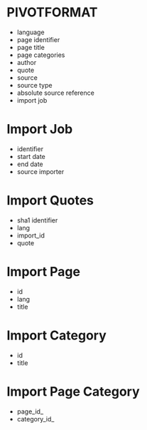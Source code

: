 # PIVOTFORMAT

- language
- page identifier
- page title
- page categories
- author
- quote
- source
- source type
- absolute source reference
- import job

# Import Job

- identifier
- start date
- end date
- source importer

# Import Quotes
- sha1 identifier
- lang
- import_id
- quote

# Import Page
- id
- lang
- title

# Import Category
- id
- title

# Import Page Category
- page_id_
- category_id_